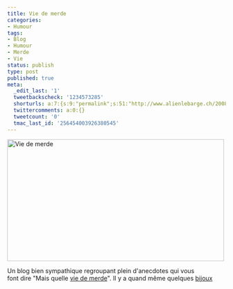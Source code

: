```yaml
---
title: Vie de merde
categories:
- Humour
tags:
- Blog
- Humour
- Merde
- Vie
status: publish
type: post
published: true
meta:
  _edit_last: '1'
  tweetbackscheck: '1234573285'
  shorturls: a:7:{s:9:"permalink";s:51:"http://www.alienlebarge.ch/2008/12/28/vie-de-merde/";s:7:"tinyurl";s:25:"http://tinyurl.com/d2o32o";s:4:"isgd";s:17:"http://is.gd/ikhZ";s:5:"bitly";s:20:"http://bit.ly/25qZ0b";s:5:"snipr";s:22:"http://snipr.com/b9xyu";s:5:"snurl";s:22:"http://snurl.com/b9xyu";s:7:"snipurl";s:24:"http://snipurl.com/b9xyu";}
  twittercomments: a:0:{}
  tweetcount: '0'
  tmac_last_id: '256454003926380545'
---
```

<img class="alignnone size-full wp-image-952" title="Vie de merde" src="https://dlgjp9x71cipk.cloudfront.net/2008/12/viedemerde.png" alt="Vie de merde" width="500" height="281" />

Un blog bien sympathique regroupant plein d'anecdotes qui vous font dire "Mais quelle <a title="Le site Vie De Merde" href="http://www.viedemerde.fr/">vie de merde</a>". Il y a quand même quelques <a title="Le top" href="http://www.viedemerde.fr/top">bijoux</a>
